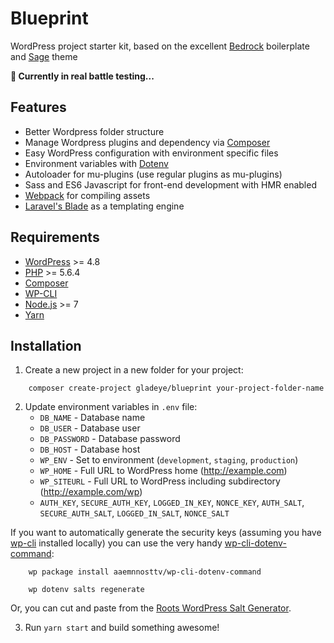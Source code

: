 # Blueprint

WordPress project starter kit, based on the excellent [Bedrock](https://roots.io/bedrock/) boilerplate and [Sage](https://roots.io/sage/) theme

**🚨 Currently in real battle testing...**

## Features

- Better Wordpress folder structure
- Manage Wordpress plugins and dependency via [Composer](https://getcomposer.org/)
- Easy WordPress configuration with environment specific files
- Environment variables with [Dotenv](https://github.com/vlucas/phpdotenv)
- Autoloader for mu-plugins (use regular plugins as mu-plugins)
- Sass and ES6 Javascript for front-end development with HMR enabled
- [Webpack](https://webpack.js.org/) for compiling assets
- [Laravel's Blade](https://laravel.com/docs/5.3/blade) as a templating engine


## Requirements

- [WordPress](https://wordpress.org/) >= 4.8
- [PHP](http://php.net/manual/en/install.php) >= 5.6.4
- [Composer](https://getcomposer.org/download/)
- [WP-CLI](http://wp-cli.org/)
- [Node.js](http://nodejs.org/) >= 7
- [Yarn](https://yarnpkg.com/en/docs/install)

## Installation

1. Create a new project in a new folder for your project:

```
    composer create-project gladeye/blueprint your-project-folder-name
```

2. Update environment variables in `.env`  file:
    - `DB_NAME` - Database name
    - `DB_USER` - Database user
    - `DB_PASSWORD` - Database password
    - `DB_HOST` - Database host
    - `WP_ENV` - Set to environment (`development`, `staging`, `production`)
    - `WP_HOME` - Full URL to WordPress home (http://example.com)
    - `WP_SITEURL` - Full URL to WordPress including subdirectory (http://example.com/wp)
    - `AUTH_KEY`, `SECURE_AUTH_KEY`, `LOGGED_IN_KEY`, `NONCE_KEY`, `AUTH_SALT`, `SECURE_AUTH_SALT`, `LOGGED_IN_SALT`, `NONCE_SALT`

If you want to automatically generate the security keys (assuming you have [wp-cli][wp-cli] installed locally) you can use the very handy [wp-cli-dotenv-command][wp-cli-dotenv]:

```
    wp package install aaemnnosttv/wp-cli-dotenv-command

    wp dotenv salts regenerate
```

Or, you can cut and paste from the [Roots WordPress Salt Generator][roots-wp-salt].

3. Run `yarn start` and build something awesome!


[wp-cli]:http://wp-cli.org/
[roots-wp-salt]:https://roots.io/salts.html
[wp-cli-dotenv]:https://github.com/aaemnnosttv/wp-cli-dotenv-command

